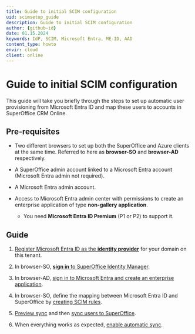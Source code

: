 ```yaml
---
title: Guide to initial SCIM configuration
uid: scimsetup_guide
description: Guide to initial SCIM configuration
author: {github-id}
date: 01.15.2024
keywords: IdP, SCIM, Microsoft Entra, ME-ID, AAD
content_type: howto
envir: cloud
client: online
---
```


# Guide to initial SCIM configuration

This guide will take you briefly through the steps to set up automatic user provisioning from Microsoft Entra ID and map these users to accounts in SuperOffice CRM Online.

## Pre-requisites

* Two different browsers to set up both the SuperOffice and Azure clients at the same time. Referred to here as **browser-SO** and **browser-AD** respectively.

* A SuperOffice admin account linked to a Microsoft Entra account (Microsoft Entra admin not required).

* A Microsoft Entra admin account.

* Access to Microsoft Entra admin center with permissions to create an enterprise application of type **non-gallery application**.

  * You need **Microsoft Entra ID Premium** (P1 or P2) to support it.

## Guide

1. [Register Microsoft Entra ID as the **identity provider**][1] for your domain on this tenant.

2. In browser-SO, [**sign in** to SuperOffice Identity Manager][2].

3. In browser-AD, [sign in to Microsoft Entra and create an enterprise application][3].

4. In browser-SO, define the mapping between Microsoft Entra ID and SuperOffice by [creating SCIM rules][4].

5. [Preview sync][5] and then [sync users to SuperOffice][6].

6. When everything works as expected, [enable automatic sync][7].

<!-- Referenced links -->
[1]: ../../superid/howto/register-idp.md
[2]: ../sign-in-to-scim.md
[3]: create-azure-enterprise-app.md
[4]: ../provisioning/add-scim-rule.md
[5]: ../provisioning/preview-sync.md
[6]: ../provisioning/sync-company.md
[7]: enable-auto-sync.md
